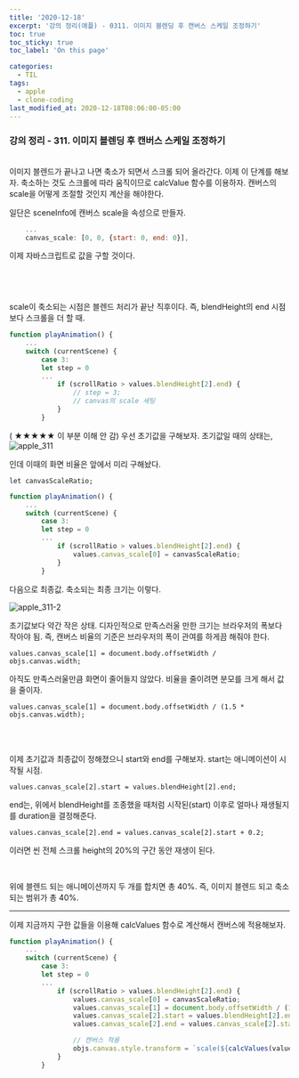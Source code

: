 ```yaml
---
title: '2020-12-18'
excerpt: '강의 정리(애플) - 0311. 이미지 블렌딩 후 캔버스 스케일 조정하기'
toc: true
toc_sticky: true
toc_label: 'On this page'

categories:
  - TIL
tags:
  - apple
  - clone-coding
last_modified_at: 2020-12-18T08:06:00-05:00
---
```


### 강의 정리 - 311. 이미지 블렌딩 후 캔버스 스케일 조정하기

<br />
이미지 블렌드가 끝나고 나면 축소가 되면서 스크롤 되어 올라간다. 이제 이 단계를 해보자. 축소하는 것도 스크롤에 따라 움직이므로 calcValue 함수를 이용하자. 캔버스의 scale을 어떻게 조절할 것인지 계산을 해야한다.

일단은 sceneInfo에 캔버스 scale을 속성으로 만들자.

```javascript
    ...
    canvas_scale: [0, 0, {start: 0, end: 0}],
```

이제 자바스크립트로 값을 구할 것이다.

## <br />

scale이 축소되는 시점은 블렌드 처리가 끝난 직후이다. 즉, blendHeight의 end 시점보다 스크롤을 더 할 때.

```javascript
function playAnimation() {
    ...
    switch (currentScene) {
        case 3:
        let step = 0
        ...
            if (scrollRatio > values.blendHeight[2].end) {
                // step = 3;
                // canvas의 scale 세팅
            }
        }
```

( ★★★★★ 이 부분 이해 안 감)
우선 초기값을 구해보자. 초기값일 때의 상태는,
![apple_311](https://user-images.githubusercontent.com/75867748/102613838-94016d80-4176-11eb-9242-c1bffcad6bf2.png)

인데 이때의 화면 비율은 앞에서 미리 구해놨다.

```
let canvasScaleRatio;
```

```javascript
function playAnimation() {
    ...
    switch (currentScene) {
        case 3:
        let step = 0
        ...
            if (scrollRatio > values.blendHeight[2].end) {
                values.canvas_scale[0] = canvasScaleRatio;
            }
        }
```

다음으로 최종값. 축소되는 최종 크기는 이렇다.

![apple_311-2](https://user-images.githubusercontent.com/75867748/102614706-0de62680-4178-11eb-96b9-41bb385844fc.png)

초기값보다 약간 작은 상태. 디자인적으로 만족스러울 만한 크기는 브라우저의 폭보다 작아야 됨. 즉, 캔버스 비율의 기준은 브라우저의 폭이 관여를 하게끔 해줘야 한다.

```
values.canvas_scale[1] = document.body.offsetWidth / objs.canvas.width;
```

아직도 만족스러울만큼 화면이 줄어들지 않았다. 비율을 줄이려면 분모를 크게 해서 값을 줄이자.

```
values.canvas_scale[1] = document.body.offsetWidth / (1.5 * objs.canvas.width);
```

<br />
<br />

이제 초기값과 최종값이 정해졌으니 start와 end를 구해보자.
start는 애니메이션이 시작될 시점.

```
values.canvas_scale[2].start = values.blendHeight[2].end;
```

end는, 위에서 blendHeight를 조종했을 때처럼 시작된(start) 이후로 얼마나 재생될지를 duration을 결정해준다.

```
values.canvas_scale[2].end = values.canvas_scale[2].start + 0.2;
```

이러면 씬 전체 스크롤 height의 20%의 구간 동안 재생이 된다.

<br />

위에 블렌드 되는 애니메이션까지 두 개를 합치면 총 40%. 즉, 이미지 블렌드 되고 축소되는 범위가 총 40%.
<br />

---

이제 지금까지 구한 값들을 이용해 calcValues 함수로 계산해서 캔버스에 적용해보자.

```javascript
function playAnimation() {
    ...
    switch (currentScene) {
        case 3:
        let step = 0
        ...
            if (scrollRatio > values.blendHeight[2].end) {
                values.canvas_scale[0] = canvasScaleRatio;
                values.canvas_scale[1] = document.body.offsetWidth / (1.5 * objs.canvas.width);
                values.canvas_scale[2].start = values.blendHeight[2].end;
                values.canvas_scale[2].end = values.canvas_scale[2].start + 0.2;

                // 캔버스 적용
                objs.canvas.style.transform = `scale(${calcValues(values.canvas_scale, currentYOffset)})`;
            }
        }
```
